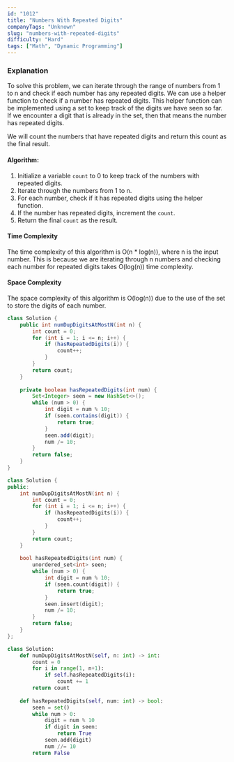 ```yaml
---
id: "1012"
title: "Numbers With Repeated Digits"
companyTags: "Unknown"
slug: "numbers-with-repeated-digits"
difficulty: "Hard"
tags: ["Math", "Dynamic Programming"]
---
```


### Explanation
To solve this problem, we can iterate through the range of numbers from 1 to n and check if each number has any repeated digits. We can use a helper function to check if a number has repeated digits. This helper function can be implemented using a set to keep track of the digits we have seen so far. If we encounter a digit that is already in the set, then that means the number has repeated digits.

We will count the numbers that have repeated digits and return this count as the final result.

#### Algorithm:
1. Initialize a variable `count` to 0 to keep track of the numbers with repeated digits.
2. Iterate through the numbers from 1 to n.
3. For each number, check if it has repeated digits using the helper function.
4. If the number has repeated digits, increment the `count`.
5. Return the final `count` as the result.

#### Time Complexity
The time complexity of this algorithm is O(n * log(n)), where n is the input number. This is because we are iterating through n numbers and checking each number for repeated digits takes O(log(n)) time complexity.

#### Space Complexity
The space complexity of this algorithm is O(log(n)) due to the use of the set to store the digits of each number.
```java
class Solution {
    public int numDupDigitsAtMostN(int n) {
        int count = 0;
        for (int i = 1; i <= n; i++) {
            if (hasRepeatedDigits(i)) {
                count++;
            }
        }
        return count;
    }
    
    private boolean hasRepeatedDigits(int num) {
        Set<Integer> seen = new HashSet<>();
        while (num > 0) {
            int digit = num % 10;
            if (seen.contains(digit)) {
                return true;
            }
            seen.add(digit);
            num /= 10;
        }
        return false;
    }
}
```

```cpp
class Solution {
public:
    int numDupDigitsAtMostN(int n) {
        int count = 0;
        for (int i = 1; i <= n; i++) {
            if (hasRepeatedDigits(i)) {
                count++;
            }
        }
        return count;
    }
    
    bool hasRepeatedDigits(int num) {
        unordered_set<int> seen;
        while (num > 0) {
            int digit = num % 10;
            if (seen.count(digit)) {
                return true;
            }
            seen.insert(digit);
            num /= 10;
        }
        return false;
    }
};
```

```python
class Solution:
    def numDupDigitsAtMostN(self, n: int) -> int:
        count = 0
        for i in range(1, n+1):
            if self.hasRepeatedDigits(i):
                count += 1
        return count
    
    def hasRepeatedDigits(self, num: int) -> bool:
        seen = set()
        while num > 0:
            digit = num % 10
            if digit in seen:
                return True
            seen.add(digit)
            num //= 10
        return False
```